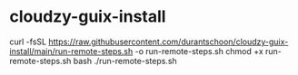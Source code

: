 # cloudzy-guix-install

curl -fsSL https://raw.githubusercontent.com/durantschoon/cloudzy-guix-install/main/run-remote-steps.sh -o run-remote-steps.sh
chmod +x run-remote-steps.sh
bash ./run-remote-steps.sh
